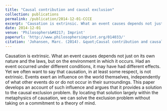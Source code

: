 ```yaml
---
title: "Causal contribution and causal exclusion"
collection: publications
permalink: /publication/2014-12-01-CCCE
excerpt: 'Causation is extrinsic. What an event causes depends not just on its own nature and the laws, but on the environment in which it occurs. Had an event occurred under different conditions, it may have had different effects. Yet we often want to say that causation, in at least some respect, is not extrinsic. Events exert an influence on the world themselves, independently of what other events do or do not occur in their surroundings. This paper develops an account of such influence and argues that it provides a solution to the causal exclusion problem. By locating that solution largely within the metaphysics of causation, we can solve the exclusion problem without taking on a commitment to a theory of mind.'
date: 2014-12-01
venue: 'Philosophers&#8217; Imprint'
paperurl: 'http://www.philosophersimprint.org/014033/'
citation: 'Johansen, Marc. (2014). &quot;Causal contribution and causal exclusion.&quot; <i>Philosophers Imprint</i>. 14(33).'
---
```


Causation is extrinsic. What an event causes depends not just on its own nature and the laws, but on the environment in which it occurs. Had an event occurred under different conditions, it may have had different effects. Yet we often want to say that causation, in at least some respect, is not extrinsic. Events exert an influence on the world themselves, independently of what other events do or do not occur in their surroundings. This paper develops an account of such influence and argues that it provides a solution to the causal exclusion problem. By locating that solution largely within the metaphysics of causation, we can solve the exclusion problem without taking on a commitment to a theory of mind.
